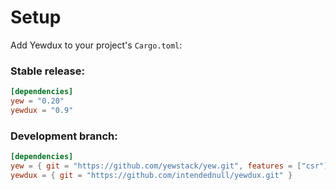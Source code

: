 # Setup

Add Yewdux to your project's `Cargo.toml`:

### Stable release:

```toml
[dependencies]
yew = "0.20"
yewdux = "0.9"
```

### Development branch:

```toml
[dependencies]
yew = { git = "https://github.com/yewstack/yew.git", features = ["csr"] }
yewdux = { git = "https://github.com/intendednull/yewdux.git" }
```


